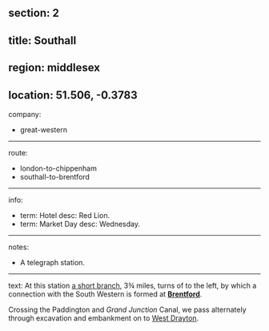 section: 2
----
title: Southall
----
region: middlesex
----
location: 51.506, -0.3783
----
company:
- great-western
----
route:
- london-to-chippenham
- southall-to-brentford
----
info:
- term: Hotel
  desc: Red Lion.
- term: Market Day
  desc: Wednesday.
----
notes:
- A telegraph station.
----
text: At this station [a short branch](/routes/southall-to-brentford), 3¾ miles, turns of to the left, by which a connection with the South Western is formed at **[Brentford](/stations/brentford)**.

Crossing the Paddington and *Grand Junction* Canal, we pass alternately through excavation and embankment on to [West Drayton](/stations/west-drayton).
